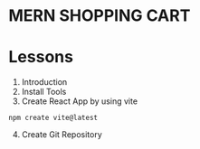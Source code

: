 # MERN SHOPPING CART

# Lessons

1. Introduction
2. Install Tools
3. Create React App by using vite

```
npm create vite@latest
```

4. Create Git Repository
